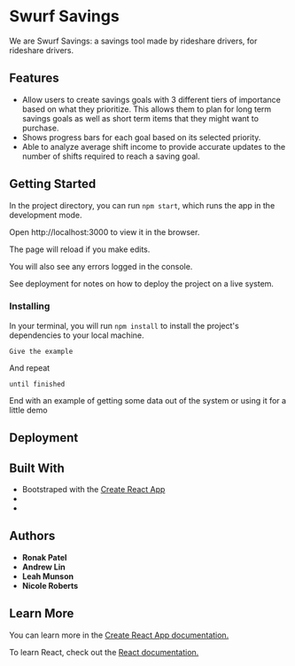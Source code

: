 # Swurf Savings

We are Swurf Savings: a savings tool made by rideshare drivers, for rideshare drivers.

## Features

* Allow users to create savings goals with 3 different tiers of importance based on what they prioritize. This allows them to plan for long term savings goals as well as short term items that they might want to purchase.
* Shows progress bars for each goal based on its selected priority.
* Able to analyze average shift income to provide accurate updates to the number of shifts required to reach a saving goal.


## Getting Started

In the project directory, you can run `npm start`, which runs the app in the development mode.

Open http://localhost:3000 to view it in the browser.

The page will reload if you make edits.

You will also see any errors logged in the console.

See deployment for notes on how to deploy the project on a live system.

### Installing

In your terminal, you will run `npm install` to install the project's dependencies to your local machine.

```
Give the example
```

And repeat

```
until finished
```

End with an example of getting some data out of the system or using it for a little demo


## Deployment



## Built With

* Bootstraped with the [Create React App](https://github.com/facebook/create-react-app)
* 
* 

## Authors

* **Ronak Patel**
* **Andrew Lin**
* **Leah Munson**
* **Nicole Roberts**

## Learn More

You can learn more in the [Create React App documentation.](https://create-react-app.dev/docs/getting-started/)

To learn React, check out the [React documentation.](https://reactjs.org/)
